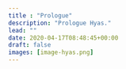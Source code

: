 ```yaml
---
title : "Prologue"
description: "Prologue Hyas."
lead: ""
date: 2020-04-17T08:48:45+00:00
draft: false
images: [image-hyas.png]
---
```

